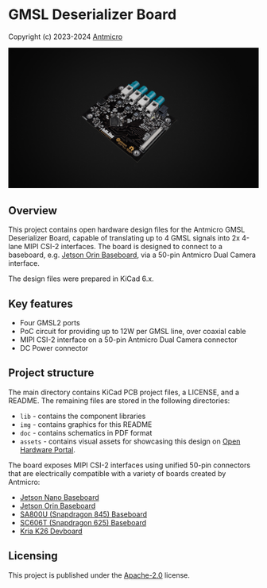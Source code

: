 # GMSL Deserializer Board

Copyright (c) 2023-2024 [Antmicro](https://www.antmicro.com)

![](img/gmsl-deserializer-photo.png)

## Overview

This project contains open hardware design files for the Antmicro GMSL Deserializer Board, capable of translating up to 4 GMSL signals into 2x 4-lane MIPI CSI-2 interfaces. The board is designed to connect to a baseboard, e.g. [Jetson Orin Baseboard](https://github.com/antmicro/jetson-orin-baseboard), via a 50-pin Antmicro Dual Camera interface.

The design files were prepared in KiCad 6.x.

## Key features

* Four GMSL2 ports
* PoC circuit for providing up to 12W per GMSL line, over coaxial cable
* MIPI CSI-2 interface on a 50-pin Antmicro Dual Camera connector
* DC Power connector

## Project structure

The main directory contains KiCad PCB project files, a LICENSE, and a README.
The remaining files are stored in the following directories:

* `lib` - contains the component libraries
* `img` - contains graphics for this README
* `doc` - contains schematics in PDF format
* `assets` - contains visual assets for showcasing this design on [Open Hardware Portal](https://openhardware.antmicro.com).

The board exposes MIPI CSI-2 interfaces using unified 50-pin connectors that are electrically compatible with a variety of boards created by Antmicro:

* [Jetson Nano Baseboard](https://github.com/antmicro/jetson-nano-baseboard)
* [Jetson Orin Baseboard](https://github.com/antmicro/jetson-orin-baseboard)
* [SA800U (Snapdragon 845) Baseboard](https://github.com/antmicro/snapdragon-845-baseboard)
* [SC606T (Snapdragon 625) Baseboard](https://github.com/antmicro/snapdragon-625-baseboard)
* [Kria K26 Devboard](https://github.com/antmicro/kria-k26-devboard)


## Licensing

This project is published under the [Apache-2.0](LICENSE) license.

